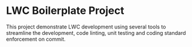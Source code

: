 # LWC Boilerplate Project

This project demonstrate LWC development using several tools to streamline the development, code linting, unit testing and coding standard enforcement on commit.


